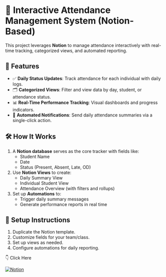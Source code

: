 # 📅 Interactive Attendance Management System (Notion-Based)

This project leverages **Notion** to manage attendance interactively with real-time tracking, categorized views, and automated reporting.

## 🚀 Features

- ✅ **Daily Status Updates**: Track attendance for each individual with daily logs.
- 🗂 **Categorized Views**: Filter and view data by day, student, or attendance status.
- 📊 **Real-Time Performance Tracking**: Visual dashboards and progress indicators.
- 🔔 **Automated Notifications**: Send daily attendance summaries via a single-click action.

## 🛠️ How It Works

1. A **Notion database** serves as the core tracker with fields like:
   - Student Name
   - Date
   - Status (Present, Absent, Late, OD)
2. Use **Notion Views** to create:
   - Daily Summary View
   - Individual Student View
   - Attendance Overview (with filters and rollups)
3. Set up **Automations** to:
   - Trigger daily summary messages
   - Generate performance reports in real time

## 🔧 Setup Instructions

1. Duplicate the Notion template.
2. Customize fields for your team/class.
3. Set up views as needed.
4. Configure automations for daily reporting.

👇 Click Here

[![Notion](https://img.shields.io/badge/-Notion-000?logo=notion&logoColor=white)](https://www.notion.so/Attendance-Sheet-1c0ddcf4b89980f59abad80090850c10?pvs=4)
